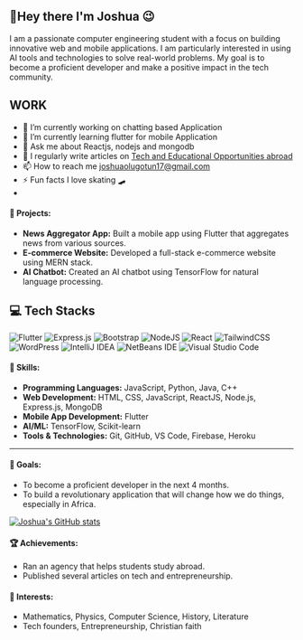 

<h2> 👋Hey there I'm Joshua 😉</h2>
<p>
I am a passionate computer engineering student with a focus on building innovative web and mobile applications. I am particularly interested in using AI tools and technologies to solve real-world problems. My goal is to become a proficient developer and make a positive impact in the tech community.
</p>

## WORK
- 🔭 I’m currently working on chatting based Application 
- 🌱 I’m currently learning flutter for mobile Application 
- 💬 Ask me about Reactjs, nodejs and mongodb
- 📝 I regularly write articles on  [Tech and Educational Opportunities abroad](https://medium.com/@joshuaolugotun17)
- 📫 How to reach me joshuaolugotun17@gmail.com
- ⚡ Fun facts  I love skating 🛹
- 
#### 💼 Projects:
- **News Aggregator App:** Built a mobile app using Flutter that aggregates news from various sources.
- **E-commerce Website:** Developed a full-stack e-commerce website using MERN stack.
- **AI Chatbot:** Created an AI chatbot using TensorFlow for natural language processing.

##  💻 Tech Stacks
  ![Flutter](https://img.shields.io/badge/Flutter-%2302569B.svg?style=for-the-badge&logo=Flutter&logoColor=white)
  ![Express.js](https://img.shields.io/badge/express.js-%23404d59.svg?style=for-the-badge&logo=express&logoColor=%2361DAFB)
  ![Bootstrap](https://img.shields.io/badge/bootstrap-%238511FA.svg?style=for-the-badge&logo=bootstrap&logoColor=white)
  ![NodeJS](https://img.shields.io/badge/node.js-6DA55F?style=for-the-badge&logo=node.js&logoColor=white)
  ![React](https://img.shields.io/badge/react-%2320232a.svg?style=for-the-badge&logo=react&logoColor=%2361DAFB)
![TailwindCSS](https://img.shields.io/badge/tailwindcss-%2338B2AC.svg?style=for-the-badge&logo=tailwind-css&logoColor=white)
![WordPress](https://img.shields.io/badge/WordPress-%23117AC9.svg?style=for-the-badge&logo=WordPress&logoColor=white)
![IntelliJ IDEA](https://img.shields.io/badge/IntelliJIDEA-000000.svg?style=for-the-badge&logo=intellij-idea&logoColor=white)
![NetBeans IDE](https://img.shields.io/badge/NetBeansIDE-1B6AC6.svg?style=for-the-badge&logo=apache-netbeans-ide&logoColor=white)
![Visual Studio Code](https://img.shields.io/badge/Visual%20Studio%20Code-0078d7.svg?style=for-the-badge&logo=visual-studio-code&logoColor=white)

#### 🚀 Skills:
- **Programming Languages:** JavaScript, Python, Java, C++
- **Web Development:** HTML, CSS, JavaScript, ReactJS, Node.js, Express.js, MongoDB
- **Mobile App Development:** Flutter
- **AI/ML:** TensorFlow, Scikit-learn
- **Tools & Technologies:** Git, GitHub, VS Code, Firebase, Heroku
---

#### 🎯 Goals:
- To become a proficient developer in the next 4 months.
- To build a revolutionary application that will change how we do things, especially in Africa.



[![Joshua's GitHub stats](https://github-readme-stats.vercel.app/api?username=BigJoe17)](https://github.com/BigJoe17/github-readme-stats)


#### 🏆 Achievements:
- Ran an agency that helps students study abroad.
- Published several articles on tech and entrepreneurship.



#### 🌟 Interests:
- Mathematics, Physics, Computer Science, History, Literature
- Tech founders, Entrepreneurship, Christian faith






<!--



#### ✉️ Contact Me:
- Email: [your-email@example.com](mailto:your-email@example.com)
- LinkedIn: [Your LinkedIn Profile](https://www.linkedin.com/in/your-profile)

---

-->

